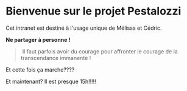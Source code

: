 # Bienvenue sur le projet Pestalozzi

Cet intranet est destiné à l'usage unique de Mélissa et Cédric. 

**Ne partager à personne !**

> Il faut parfois avoir du courage pour affronter le courage de la transcendance immanente ! 

Et cette fois ça marche????

Et maintenant? Il est presque 15h!!!!!
